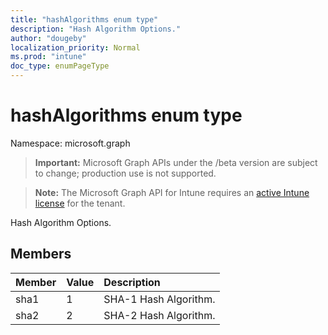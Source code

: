```yaml
---
title: "hashAlgorithms enum type"
description: "Hash Algorithm Options."
author: "dougeby"
localization_priority: Normal
ms.prod: "intune"
doc_type: enumPageType
---
```


# hashAlgorithms enum type

Namespace: microsoft.graph

> **Important:** Microsoft Graph APIs under the /beta version are subject to change; production use is not supported.

> **Note:** The Microsoft Graph API for Intune requires an [active Intune license](https://go.microsoft.com/fwlink/?linkid=839381) for the tenant.

Hash Algorithm Options.

## Members
|Member|Value|Description|
|:---|:---|:---|
|sha1|1|SHA-1 Hash Algorithm.|
|sha2|2|SHA-2 Hash Algorithm.|




